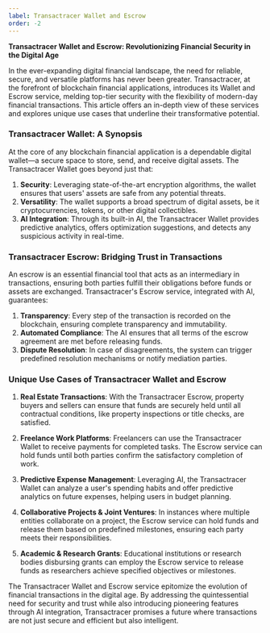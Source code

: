 ```yaml
---
label: Transactracer Wallet and Escrow
order: -2
---
```


**Transactracer Wallet and Escrow: Revolutionizing Financial Security in the Digital Age**

In the ever-expanding digital financial landscape, the need for reliable, secure, and versatile platforms has never been greater. Transactracer, at the forefront of blockchain financial applications, introduces its Wallet and Escrow service, melding top-tier security with the flexibility of modern-day financial transactions. This article offers an in-depth view of these services and explores unique use cases that underline their transformative potential.

### Transactracer Wallet: A Synopsis

At the core of any blockchain financial application is a dependable digital wallet—a secure space to store, send, and receive digital assets. The Transactracer Wallet goes beyond just that:

1. **Security**: Leveraging state-of-the-art encryption algorithms, the wallet ensures that users' assets are safe from any potential threats.
2. **Versatility**: The wallet supports a broad spectrum of digital assets, be it cryptocurrencies, tokens, or other digital collectibles.
3. **AI Integration**: Through its built-in AI, the Transactracer Wallet provides predictive analytics, offers optimization suggestions, and detects any suspicious activity in real-time.

### Transactracer Escrow: Bridging Trust in Transactions

An escrow is an essential financial tool that acts as an intermediary in transactions, ensuring both parties fulfill their obligations before funds or assets are exchanged. Transactracer's Escrow service, integrated with AI, guarantees:

1. **Transparency**: Every step of the transaction is recorded on the blockchain, ensuring complete transparency and immutability.
2. **Automated Compliance**: The AI ensures that all terms of the escrow agreement are met before releasing funds.
3. **Dispute Resolution**: In case of disagreements, the system can trigger predefined resolution mechanisms or notify mediation parties.

### Unique Use Cases of Transactracer Wallet and Escrow

1. **Real Estate Transactions**: With the Transactracer Escrow, property buyers and sellers can ensure that funds are securely held until all contractual conditions, like property inspections or title checks, are satisfied.

2. **Freelance Work Platforms**: Freelancers can use the Transactracer Wallet to receive payments for completed tasks. The Escrow service can hold funds until both parties confirm the satisfactory completion of work.

3. **Predictive Expense Management**: Leveraging AI, the Transactracer Wallet can analyze a user's spending habits and offer predictive analytics on future expenses, helping users in budget planning.

4. **Collaborative Projects & Joint Ventures**: In instances where multiple entities collaborate on a project, the Escrow service can hold funds and release them based on predefined milestones, ensuring each party meets their responsibilities.

5. **Academic & Research Grants**: Educational institutions or research bodies disbursing grants can employ the Escrow service to release funds as researchers achieve specified objectives or milestones.

The Transactracer Wallet and Escrow service epitomize the evolution of financial transactions in the digital age. By addressing the quintessential need for security and trust while also introducing pioneering features through AI integration, Transactracer promises a future where transactions are not just secure and efficient but also intelligent.